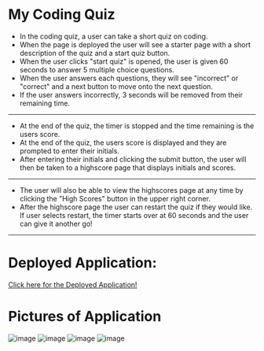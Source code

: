 # My Coding Quiz
- In the coding quiz, a user can take a short quiz on coding. 
- When the page is deployed the user will see a starter page with a short description of the quiz and a start quiz button. 
- When the user clicks "start quiz"  is opened, the user is given 60 seconds to answer 5 multiple choice questions.
- When the user answers each questions, they will see "incorrect" or "correct" and a next button to move onto the next question. 
- If the user answers incorrectly, 3 seconds will be removed from their remaining time.
----------------------------------------------------------------------------------------------------------------------------------------

- At the end of the quiz, the timer is stopped and the time remaining is the users score.
- At the end of the quiz, the users score is displayed and they are prompted to enter their initials.
- After entering their initials and clicking the submit button, the user will then be taken to a highscore page that displays initials and scores.
----------------------------------------------------------------------------------------------------------------------------------------------------
- The user will also be able to view the highscores page at any time by clicking the "High Scores" button in the upper right corner. 
- After the highscore page the user can restart the quiz if they would like. If user selects restart, the timer starts over at 60 seconds and the user can give it another go!
----------------------------

# Deployed Application:
[Click here for the Deployed Application!](https://krosengr4.github.io/Coding-Quiz/)

# Pictures of Application
![image](https://github.com/krosengr4/Coding-Quiz/assets/139993281/19efc0ea-8d0e-4159-95b7-83745a50fd4f)
![image](https://github.com/krosengr4/Coding-Quiz/assets/139993281/f89a846a-f433-4a07-bc3e-090cfb371690)
![image](https://github.com/krosengr4/Coding-Quiz/assets/139993281/57501334-48c3-45e2-bbb7-674787bc2d35)
![image](https://github.com/krosengr4/Coding-Quiz/assets/139993281/1635d4f7-d74e-4362-8a85-f3d54f2affca)




